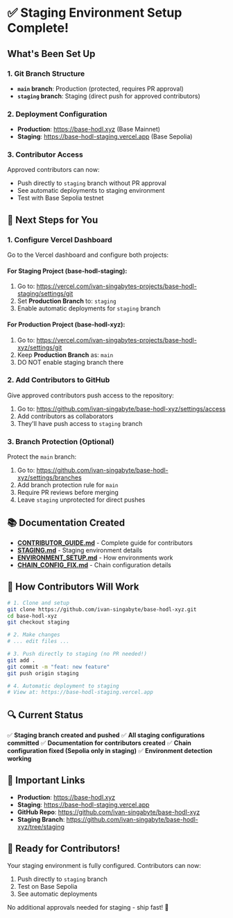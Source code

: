 # ✅ Staging Environment Setup Complete!

## What's Been Set Up

### 1. Git Branch Structure
- **`main` branch**: Production (protected, requires PR approval)
- **`staging` branch**: Staging (direct push for approved contributors)

### 2. Deployment Configuration
- **Production**: https://base-hodl.xyz (Base Mainnet)
- **Staging**: https://base-hodl-staging.vercel.app (Base Sepolia)

### 3. Contributor Access
Approved contributors can now:
- Push directly to `staging` branch without PR approval
- See automatic deployments to staging environment
- Test with Base Sepolia testnet

## 🎯 Next Steps for You

### 1. Configure Vercel Dashboard

Go to the Vercel dashboard and configure both projects:

#### For Staging Project (base-hodl-staging):
1. Go to: https://vercel.com/ivan-singabytes-projects/base-hodl-staging/settings/git
2. Set **Production Branch** to: `staging`
3. Enable automatic deployments for `staging` branch

#### For Production Project (base-hodl-xyz):
1. Go to: https://vercel.com/ivan-singabytes-projects/base-hodl-xyz/settings/git
2. Keep **Production Branch** as: `main`
3. DO NOT enable staging branch there

### 2. Add Contributors to GitHub

Give approved contributors push access to the repository:
1. Go to: https://github.com/ivan-singabyte/base-hodl-xyz/settings/access
2. Add contributors as collaborators
3. They'll have push access to `staging` branch

### 3. Branch Protection (Optional)

Protect the `main` branch:
1. Go to: https://github.com/ivan-singabyte/base-hodl-xyz/settings/branches
2. Add branch protection rule for `main`
3. Require PR reviews before merging
4. Leave `staging` unprotected for direct pushes

## 📚 Documentation Created

- **[CONTRIBUTOR_GUIDE.md](./CONTRIBUTOR_GUIDE.md)** - Complete guide for contributors
- **[STAGING.md](./STAGING.md)** - Staging environment details
- **[ENVIRONMENT_SETUP.md](./ENVIRONMENT_SETUP.md)** - How environments work
- **[CHAIN_CONFIG_FIX.md](./CHAIN_CONFIG_FIX.md)** - Chain configuration details

## 🚀 How Contributors Will Work

```bash
# 1. Clone and setup
git clone https://github.com/ivan-singabyte/base-hodl-xyz.git
cd base-hodl-xyz
git checkout staging

# 2. Make changes
# ... edit files ...

# 3. Push directly to staging (no PR needed!)
git add .
git commit -m "feat: new feature"
git push origin staging

# 4. Automatic deployment to staging
# View at: https://base-hodl-staging.vercel.app
```

## 🔍 Current Status

✅ **Staging branch created and pushed**
✅ **All staging configurations committed**
✅ **Documentation for contributors created**
✅ **Chain configuration fixed (Sepolia only in staging)**
✅ **Environment detection working**

## 📝 Important Links

- **Production**: https://base-hodl.xyz
- **Staging**: https://base-hodl-staging.vercel.app
- **GitHub Repo**: https://github.com/ivan-singabyte/base-hodl-xyz
- **Staging Branch**: https://github.com/ivan-singabyte/base-hodl-xyz/tree/staging

## 🎉 Ready for Contributors!

Your staging environment is fully configured. Contributors can now:
1. Push directly to `staging` branch
2. Test on Base Sepolia
3. See automatic deployments

No additional approvals needed for staging - ship fast! 🚀